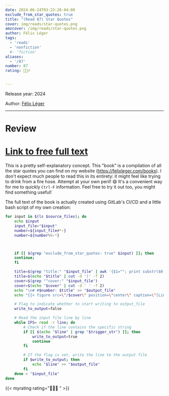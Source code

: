 ```yaml
---
date: 2024-06-24T03:23:26-04:00
exclude_from_star_quotes: true
title: "(Read 87) Star Quotes"
cover: img/reads/star-quotes.png
amzcover: /img/reads/star-quotes.png
author: Félix Léger
tags:
  - 'reads'
  - 'nonfiction'
  #- 'fiction'
aliases:
  - '/87'
number: 87
rating: 🙋🏻‍♂️


---
```


Release year: 2024

Author: [Félix Léger](/)

---

# Review

# [Link to free full text](/star-quotes/)

This is a pretty self-explanatory concept. This "book" is a compilation
of all the star quotes you can find on my website
(https://felixleger.com/books). I don't expect much people to read
this in its entirety: it might feel like trying to drink from a
fire hose. Attempt at your own peril! :smile: It's a convenient way
for me to quickly `Ctrl-F` information. Feel free to try it out too,
you might find something useful!

The full text of the book is
actually created using GitLab's CI/CD and a little bash script of my
own creation:

```bash
for input in $(ls $source_files); do
	echo $input
	input_file="$input"
	number=${input_file#*-}
	number=${number%%-*}



	if [[ $(grep "exclude_from_star_quotes: true" $input) ]]; then
	continue;
	fi

	title=$(grep "title:" "$input_file" | awk '{$1=""; print substr($0,2)}')
	title=$(echo "$title" | cut -d ')' -f 2)
	cover=$(grep "^cover:" "$input_file")
	cover=$(echo "$cover" | cut -d ' ' -f 2)
	echo "\n# #$number: $title" >> "$output_file"
	echo "{{< figure src=\"/$cover\" position=\"center\" caption=\"[Link to review](/$number)\" style=\"height: 400px; width: auto;\" >}}" >}} >> "$output_file"

	# Flag to indicate whether to start writing to output_file
	write_to_output=false

	# Read the input file line by line
	while IFS= read -r line; do
		# Check if the line contains the specific string
		if [[ $(echo "$line" | grep "$trigger_str") ]]; then
			write_to_output=true
			continue
		fi

		# If the flag is set, write the line to the output file
		if $write_to_output; then
			echo "$line" >> "$output_file"
		fi
	done < "$input_file"
done
```

{{< myrating rating="🙋🏻‍♂️ " >}}
